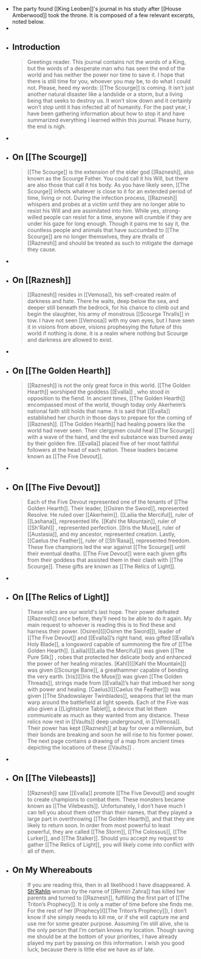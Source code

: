 - The party found [[King Leoben]]'s journal in his study after [[House Amberwood]] took the throne. It is composed of a few relevant excerpts, noted below.
-
- ## Introduction
  > Greetings reader. This journal contains not the words of a King, but the words of a desperate man who has seen the end of the world and has neither the power nor time to save it. I hope that there is still time for you, whoever you may be, to do what I could not. Please, heed my words: [[The Scourge]] is coming. It isn’t just another natural disaster like a landslide or a storm, but a living being that seeks to destroy us. It won’t slow down and it certainly won’t stop until it has infected all of humanity. For the past year, I have been gathering information about how to stop it and have summarized everything I learned within this journal. Please hurry, the end is nigh.
-
- ## On [[The Scourge]]
  > [[The Scourge]] is the extension of the elder god [[Raznesh]], also known as the Scourge Father. You could call it his Will, but there are also those that call it his body. As you have likely seen, [[The Scourge]] infects whatever is close to it for an extended period of time, living or not. During the infection process, [[Raznesh]] whispers and probes at a victim until they are no longer able to resist his Will and are assimilated into him. While yes, strong-willed people can resist for a time, anyone will crumble if they are under his gaze for long enough. Though it pains me to say it, the countless people and animals that have succumbed to [[The Scourge]] are no longer themselves, they are thralls of [[Raznesh]] and should be treated as such to mitigate the damage they cause.
-
- ## On [[Raznesh]]
  > [[Raznesh]] resides in [[Vemosa]], his self-created realm of darkness and hate. There he waits, deep below the sea, and deeper still beneath the bedrock, for his chance to climb out and begin the slaughter, his army of monstrous [[Scourge Thralls]] in tow. I have not seen [[Vemosa]] with my own eyes, but I have seen it in visions from above, visions prophesying the future of this world if nothing is done. It is a realm where nothing but Scourge and darkness are allowed to exist.
-
- ## On [[The Golden Hearth]]
  > [[Raznesh]] is not the only great force in this world. [[The Golden Hearth]] worshiped the goddess [[Evalla]] , who stood in opposition to the fiend. In ancient times, [[The Golden Hearth]] encompassed most of the world, though today only Akerheim’s national faith still holds that name. It is said that [[Evalla]] established her church in those days to prepare for the coming of [[Raznesh]]. [[The Golden Hearth]] had healing powers like the world had never seen. Their clergymen could heal [[The Scourge]] with a wave of the hand, and the evil substance was burned away by their golden fire. [[Evalla]] placed five of her most faithful followers at the head of each nation. These leaders became known as [[The Five Devout]].
-
- ## On [[The Five Devout]]
  > Each of the Five Devout represented one of the tenants of [[The Golden Hearth]]. Their leader, [[Osiren the Sword]], represented Resolve. He ruled over [[Akerheim]]. [[Lailia the Merciful]], ruler of [[Lashana]], represented life. [[Kahl the Mountain]], ruler of [[Sh'Rahl]] , represented perfection. [[Iris the Muse]], ruler of [[Austasia]], and my ancestor, represented creation. Lastly, [[Caelus the Feather]], ruler of [[Sh'Rasa]], represented freedom. These five champions led the war against [[The Scourge]] until their eventual deaths. [[The Five Devout]] were each given gifts from their goddess that assisted them in their clash with [[The Scourge]]. These gifts are known as [[The Relics of Light]].
-
- ## On [[The Relics of Light]]
  > These relics are our world's last hope. Their power defeated [[Raznesh]] once before, they’ll need to be able to do it again. My main request to whoever is reading this is to find these and harness their power. [Osiren]([[Osiren the Sword]]), leader of [[The Five Devout]] and [[Evalla]]’s right hand, was gifted [[Evalla’s Holy Blade]], a longsword capable of summoning the fire of [[The Golden Hearth]]. [Lailia]([[Laila the Merciful]]) was given [[The Pure Silk]] , robes that protected her delicate body and enhanced the power of her healing miracles. [Kahl]([[Kahl the Mountain]]) was given [[Scourge Bane]], a greathammer capable of bending the very earth. [Iris]([[Iris the Muse]]) was given [[The Golden Threads]], strings made from [[Evalla]]’s hair that imbued her song with power and healing. [Caelus]([[Caelus the Feather]]) was given [[The Shadowslayer Twinblades]], weapons that let the man warp around the battlefield at light speeds. Each of the Five was also given a [[Lightstone Tablet]], a device that let them communicate as much as they wanted from any distance. These relics now rest in [[Vaults]] deep underground, in [[Vemosa]]. Their power has kept [[Raznesh]] at bay for over a millennium, but their bonds are breaking and soon he will rise to his former power. The next page contains a drawing of a map from ancient times depicting the locations of these [[Vaults]] .
-
- ## On [[The Vilebeasts]]
  > [[Raznesh]] saw [[Evalla]] promote [[The Five Devout]] and sought to create champions to combat them. These monsters became known as [[The Vilebeasts]]. Unfortunately, I don’t have much I can tell you about them other than their names, that they played a large part in overthrowing [[The Golden Hearth]], and that they are likely to return soon. In order from most powerful to least powerful, they are called [[The Storm]], [[The Colossus]], [[The Lurker]], and [[The Stalker]]. Should you accept my request to gather [[The Relics of Light]], you will likely come into conflict with all of them.
- ## On My Whereabouts
  > If you are reading this, then in all likelihood I have disappeared. A [Sh’Rahlin]([[Sh'Rahl]]) woman by the name of [[Remiri Zahra]] has killed her parents and turned to [[Raznesh]], fulfilling the first part of [[The Triton’s Prophecy]]. It is only a matter of time before she finds me. For the rest of her [Prophecy]([[The Triton’s Prophecy]]), I don’t know if she simply needs to kill me, or if she will capture me and use me for some greater purpose. Assuming I’m still alive, she is the only person that I’m certain knows my location. Though saving me should be at the bottom of your priorities, I have already played my part by passing on this information. I wish you good luck, because there is little else we have as of late.
